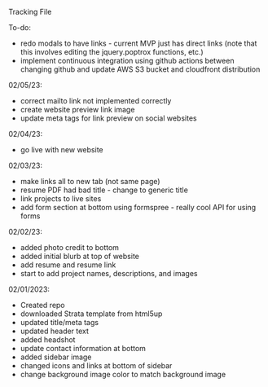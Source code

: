 Tracking File

To-do:
- redo modals to have links - current MVP just has direct links
	(note that this involves editing the jquery.poptrox functions, etc.)
- implement continuous integration using github actions between changing github and update AWS S3 bucket and cloudfront distribution

02/05/23:
- correct mailto link not implemented correctly
- create website preview link image
- update meta tags for link preview on social websites

02/04/23:
- go live with new website

02/03/23:
- make links all to new tab (not same page)
- resume PDF had bad title - change to generic title
- link projects to live sites
- add form section at bottom using formspree - really cool API for using forms

02/02/23:
- added photo credit to bottom
- added initial blurb at top of website
- add resume and resume link
- start to add project names, descriptions, and images


02/01/2023:
- Created repo
- downloaded Strata template from html5up
- updated title/meta tags
- updated header text
- added headshot
- update contact information at bottom
- added sidebar image
- changed icons and links at bottom of sidebar
- change background image color to match background image


